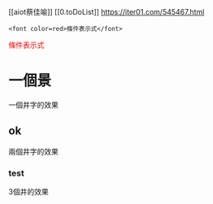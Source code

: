 [[aiot蔡佳喻]]
[[0.toDoList]]
https://iter01.com/545467.html

```
<font color=red>條件表示式</font>
```
<font color=red>條件表示式</font>
# 一個景

一個井字的效果
## ok 
兩個井字的效果
### test
3個井的效果